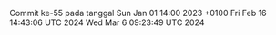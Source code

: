 Commit ke-55 pada tanggal Sun Jan 01 14:00 2023 +0100
Fri Feb 16 14:43:06 UTC 2024
Wed Mar  6 09:23:49 UTC 2024
